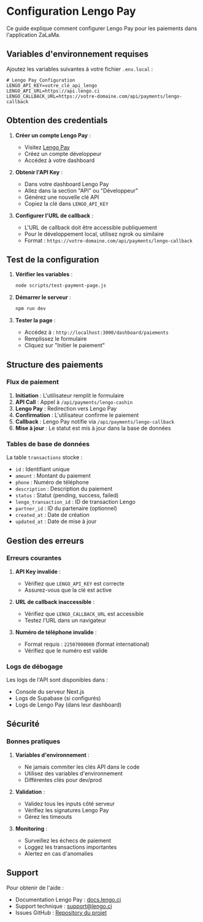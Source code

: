 # Configuration Lengo Pay

Ce guide explique comment configurer Lengo Pay pour les paiements dans l'application ZaLaMa.

## Variables d'environnement requises

Ajoutez les variables suivantes à votre fichier `.env.local` :

```env
# Lengo Pay Configuration
LENGO_API_KEY=votre_clé_api_lengo
LENGO_API_URL=https://api.lengo.ci
LENGO_CALLBACK_URL=https://votre-domaine.com/api/payments/lengo-callback
```

## Obtention des credentials

1. **Créer un compte Lengo Pay** :
   - Visitez [Lengo Pay](https://lengo.ci)
   - Créez un compte développeur
   - Accédez à votre dashboard

2. **Obtenir l'API Key** :
   - Dans votre dashboard Lengo Pay
   - Allez dans la section "API" ou "Développeur"
   - Générez une nouvelle clé API
   - Copiez la clé dans `LENGO_API_KEY`

3. **Configurer l'URL de callback** :
   - L'URL de callback doit être accessible publiquement
   - Pour le développement local, utilisez ngrok ou similaire
   - Format : `https://votre-domaine.com/api/payments/lengo-callback`

## Test de la configuration

1. **Vérifier les variables** :
   ```bash
   node scripts/test-payment-page.js
   ```

2. **Démarrer le serveur** :
   ```bash
   npm run dev
   ```

3. **Tester la page** :
   - Accédez à : `http://localhost:3000/dashboard/paiements`
   - Remplissez le formulaire
   - Cliquez sur "Initier le paiement"

## Structure des paiements

### Flux de paiement

1. **Initiation** : L'utilisateur remplit le formulaire
2. **API Call** : Appel à `/api/payments/lengo-cashin`
3. **Lengo Pay** : Redirection vers Lengo Pay
4. **Confirmation** : L'utilisateur confirme le paiement
5. **Callback** : Lengo Pay notifie via `/api/payments/lengo-callback`
6. **Mise à jour** : Le statut est mis à jour dans la base de données

### Tables de base de données

La table `transactions` stocke :
- `id` : Identifiant unique
- `amount` : Montant du paiement
- `phone` : Numéro de téléphone
- `description` : Description du paiement
- `status` : Statut (pending, success, failed)
- `lengo_transaction_id` : ID de transaction Lengo
- `partner_id` : ID du partenaire (optionnel)
- `created_at` : Date de création
- `updated_at` : Date de mise à jour

## Gestion des erreurs

### Erreurs courantes

1. **API Key invalide** :
   - Vérifiez que `LENGO_API_KEY` est correcte
   - Assurez-vous que la clé est active

2. **URL de callback inaccessible** :
   - Vérifiez que `LENGO_CALLBACK_URL` est accessible
   - Testez l'URL dans un navigateur

3. **Numéro de téléphone invalide** :
   - Format requis : `22507000000` (format international)
   - Vérifiez que le numéro est valide

### Logs de débogage

Les logs de l'API sont disponibles dans :
- Console du serveur Next.js
- Logs de Supabase (si configurés)
- Logs de Lengo Pay (dans leur dashboard)

## Sécurité

### Bonnes pratiques

1. **Variables d'environnement** :
   - Ne jamais commiter les clés API dans le code
   - Utilisez des variables d'environnement
   - Différentes clés pour dev/prod

2. **Validation** :
   - Validez tous les inputs côté serveur
   - Vérifiez les signatures Lengo Pay
   - Gérez les timeouts

3. **Monitoring** :
   - Surveillez les échecs de paiement
   - Loggez les transactions importantes
   - Alertez en cas d'anomalies

## Support

Pour obtenir de l'aide :
- Documentation Lengo Pay : [docs.lengo.ci](https://docs.lengo.ci)
- Support technique : support@lengo.ci
- Issues GitHub : [Repository du projet](https://github.com/votre-repo) 